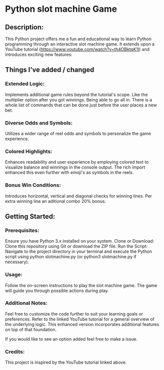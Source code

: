 # Python slot machine Game

## Description:

This Python project offers me a fun and educational way to learn Python programming through an interactive slot machine game. It extends upon a YouTube tutorial (https://www.youtube.com/watch?v=th4OBktqK1I) and introduces exciting new features:

## Things I've added / changed

### Extended Logic: 
Implements additional game rules beyond the tutorial's scope. Like the multiplier option after you got winnings.
Being able to go all in.
There is a whole list of commands that can be done just before the user places a new bet.

### Diverse Odds and Symbols: 
Utilizes a wider range of reel odds and symbols to personalize the game experience.

### Colored Highlights: 
Enhances readability and user experience by employing colored text to visualize balance and winnings in the console output.
The rich import enhanced this even further with emoji's as symbols in the reels.

### Bonus Win Conditions: 
Introduces horizontal, vertical and diagonal checks for winning lines. Per extra winning line an aditional combo 20% bonus.

## Getting Started:

### Prerequisites: 
Ensure you have Python 3.x installed on your system.
Clone or Download: Clone this repository using Git or download the ZIP file.
Run the Script: Navigate to the project directory in your terminal and execute the Python script using python slotmachine.py (or python3 slotmachine.py if necessary).

### Usage:
Follow the on-screen instructions to play the slot machine game. The game will guide you through possible actions during play.

### Additional Notes:
Feel free to customize the code further to suit your learning goals or preferences.
Refer to the linked YouTube tutorial for a general overview of the underlying logic. This enhanced version incorporates additional features on top of that foundation.

If you would like to see an option added feel free to make a issue.

### Credits:
This project is inspired by the YouTube tutorial linked above.
